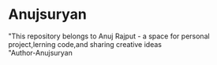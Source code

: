# Anujsuryan
"This repository belongs to Anuj Rajput - a space for personal project,lerning code,and sharing creative ideas
<br>
"Author-Anujsuryan
